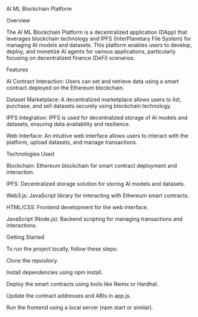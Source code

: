 AI ML Blockchain Platform


Overview

The AI ML Blockchain Platform is a decentralized application (DApp) that leverages blockchain technology and IPFS (InterPlanetary File System) for managing AI models and datasets. This platform enables users to develop, deploy, and monetize AI agents for various applications, particularly focusing on decentralized finance (DeFi) scenarios.


Features

AI Contract Interaction: Users can set and retrieve data using a smart contract deployed on the Ethereum blockchain.

Dataset Marketplace: A decentralized marketplace allows users to list, purchase, and sell datasets securely using blockchain technology.

IPFS Integration: IPFS is used for decentralized storage of AI models and datasets, ensuring data availability and resilience.

Web Interface: An intuitive web interface allows users to interact with the platform, upload datasets, and manage transactions.

Technologies Used

Blockchain: Ethereum blockchain for smart contract deployment and interaction.

IPFS: Decentralized storage solution for storing AI models and datasets.

Web3.js: JavaScript library for interacting with Ethereum smart contracts.

HTML/CSS: Frontend development for the web interface.

JavaScript (Node.js): Backend scripting for managing transactions and interactions.


Getting Started

To run the project locally, follow these steps:

Clone the repository.

Install dependencies using npm install.

Deploy the smart contracts using tools like Remix or Hardhat.

Update the contract addresses and ABIs in app.js.

Run the frontend using a local server (npm start or similar).
